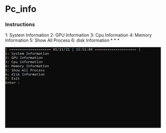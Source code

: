 # Pc_info

 ###  Instructions
1: System Information
2: GPU Information
3: Cpu Information
4: Memory Information
5: Show All Process
6: disk Information
 * 
 * 
 * 

![](https://github.com/Aove1/Pc_info/blob/main/image.png)
